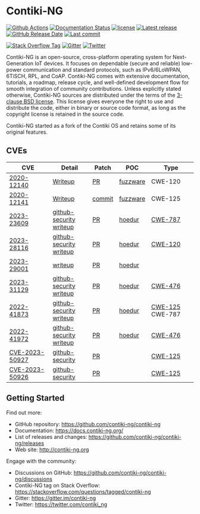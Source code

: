 # Contiki-NG

[![Github Actions](https://github.com/contiki-ng/contiki-ng/workflows/CI/badge.svg?branch=develop)](https://github.com/contiki-ng/contiki-ng/actions) [![Documentation Status](https://camo.githubusercontent.com/11ea34998c924b10619a11be57509236b5c223f8f2d140a8d08851db2b9476ea/68747470733a2f2f72656164746865646f63732e6f72672f70726f6a656374732f636f6e74696b692d6e672f62616467652f3f76657273696f6e3d6d6173746572)](https://contiki-ng.readthedocs.io/en/master/?badge=master) [![license](https://camo.githubusercontent.com/119f3e432e910003b29ab9f8a45436e18ddf78b230b6a292764b0e8ee4a78949/68747470733a2f2f696d672e736869656c64732e696f2f62616467652f6c6963656e73652d332d2d636c617573652532306273642d627269676874677265656e2e737667)](https://github.com/contiki-ng/contiki-ng/blob/master/LICENSE.md) [![Latest release](https://camo.githubusercontent.com/24f678af3f12e8e9075db8ba7296119088592b19765a5b6c9742b44c6ac6ca77/68747470733a2f2f696d672e736869656c64732e696f2f6769746875622f72656c656173652f636f6e74696b692d6e672f636f6e74696b692d6e672e737667)](https://github.com/contiki-ng/contiki-ng/releases/latest) [![GitHub Release Date](https://camo.githubusercontent.com/5ceaeecb381f3d55a00d0eff9237a751372d120394da59cb6410dd39dd507f86/68747470733a2f2f696d672e736869656c64732e696f2f6769746875622f72656c656173652d646174652f636f6e74696b692d6e672f636f6e74696b692d6e672e737667)](https://github.com/contiki-ng/contiki-ng/releases/latest) [![Last commit](https://camo.githubusercontent.com/066ab3a465cc277ba04bb6e2dc3d6707105eeb7a28f93483ac3fba4517cd0cb7/68747470733a2f2f696d672e736869656c64732e696f2f6769746875622f6c6173742d636f6d6d69742f636f6e74696b692d6e672f636f6e74696b692d6e672e737667)](https://github.com/contiki-ng/contiki-ng/commit/HEAD)

[![Stack Overflow Tag](https://camo.githubusercontent.com/d13e30f975a74f3276401b5cb58e10a9c02c2655df6fa217ed500711eeb8c437/68747470733a2f2f696d672e736869656c64732e696f2f62616467652f537461636b2532304f766572666c6f772532307461672d436f6e74696b692d2d4e472d626c75653f6c6f676f3d737461636b6f766572666c6f77)](https://stackoverflow.com/questions/tagged/contiki-ng) [![Gitter](https://camo.githubusercontent.com/7cbf021c1c22b72cfd1547924f97a9d6fceca5909f5efc8a328eb374d6749d48/68747470733a2f2f696d672e736869656c64732e696f2f62616467652f4769747465722d436f6e74696b692d2d4e472d626c75653f6c6f676f3d676974746572)](https://gitter.im/contiki-ng) [![Twitter](https://camo.githubusercontent.com/08719fe0082c11ca318280455412424c5e07f7814c123df4b062489f7b314b98/68747470733a2f2f696d672e736869656c64732e696f2f62616467652f547769747465722d253430636f6e74696b695f5f6e672d626c75653f6c6f676f3d74776974746572)](https://twitter.com/contiki_ng)

Contiki-NG is an open-source, cross-platform operating  system for Next-Generation IoT devices. It focuses on dependable (secure and reliable) low-power communication and standard protocols, such as  IPv6/6LoWPAN, 6TiSCH, RPL, and CoAP. Contiki-NG comes with extensive  documentation, tutorials, a roadmap, release cycle, and well-defined  development flow for smooth integration of community contributions.
Unless explicitly stated otherwise, Contiki-NG sources are distributed under the terms of the [3-clause BSD license](https://github.com/contiki-ng/contiki-ng/blob/develop/LICENSE.md). This license gives everyone the right to use and distribute the code, either in binary or source code format, as long as the copyright license is retained in the source code.

Contiki-NG started as a fork of the Contiki OS and retains some of its original features.



## CVEs

| CVE                                                          | Detail                                                       | Patch                                                        | POC                                                          | Type                                                         |
| ------------------------------------------------------------ | ------------------------------------------------------------ | ------------------------------------------------------------ | ------------------------------------------------------------ | ------------------------------------------------------------ |
| [2020-12140](https://www.cve.org/CVERecord?id=CVE-2020-12140) | [Writeup](https://github.com/IoTS-P/fuzzware-experiments/blob/main/03-fuzzing-new-targets/bug-details/CVE-2020-12140-Contiki-NG-l2cap-frame-size.md) | [PR](https://github.com/contiki-ng/contiki-ng/pull/1662)     | [fuzzware](https://github.com/IoTS-P/fuzzware-experiments/blob/main/03-fuzzing-new-targets/contiki-ng/prebuilt_samples/CVE-2020-12140/POC) | CWE-120                                                      |
| [2020-12141](https://www.cve.org/CVERecord?id=CVE-2020-12141) | [Writeup](https://github.com/IoTS-P/fuzzware-experiments/blob/main/03-fuzzing-new-targets/contiki-ng/prebuilt_samples/CVE-2020-12141/POC/README.md) | [commit](https://github.com/contiki-ng/contiki-ng/commit/12c824386ab60de757de5001974d73b32e19ad71) | [fuzzware](https://github.com/IoTS-P/fuzzware-experiments/blob/main/03-fuzzing-new-targets/contiki-ng/prebuilt_samples/CVE-2020-12141/POC) | CWE-125                                                      |
| [2023-23609](https://www.cve.org/CVERecord?id=CVE-2023-23609) | [github-security](https://github.com/contiki-ng/contiki-ng/security/advisories/GHSA-qr4q-6h3m-h3g7)<br />[writeup](https://github.com/fuzzware-fuzzer/hoedur-experiments/blob/main/04-prev-unknown-vulns/bug-details/contiki-ng/CVE-2023-23609-bt_l2cap_sdu_length_OOB.md) | [PR](https://github.com/contiki-ng/contiki-ng/pull/2254)     | [hoedur](https://github.com/fuzzware-fuzzer/hoedur-experiments/blob/main/01-bug-finding-ability/results/bug-reproducers/hoedur/Fuzzware/contiki-ng/CVE-2020-12140/new-Bug-unchecked_sdu_length/input-reproducer-new-Bug-unchecked_sdu_length.bin) | [CWE-787](https://github.com/advisories?query=cwe%3A787)     |
| [2023-28116](https://www.cve.org/CVERecord?id=CVE-2023-28116) | [github-security](https://github.com/contiki-ng/contiki-ng/security/advisories/GHSA-m737-4vx6-pfqp)<br />[writeup](https://github.com/fuzzware-fuzzer/hoedur-experiments/blob/main/04-prev-unknown-vulns/bug-details/contiki-ng/CVE-2023-28116-ble-mac_config-OOB.md) | [PR](https://github.com/contiki-ng/contiki-ng/pull/2398)     | [hoedur](https://github.com/fuzzware-fuzzer/hoedur-experiments/blob/main/01-bug-finding-ability/results/bug-reproducers/hoedur/Fuzzware/contiki-ng/CVE-2020-12140/new-Bug-l2cap_mtu_6lo_output_packetbuf_oob_write/input-reproducer-new-Bug-l2cap_mtu_6lo_output_packetbuf_oob_write.bin) | [CWE-120](https://github.com/advisories?query=cwe%3A120)     |
| [2023-29001](https://www.cve.org/CVERecord?id=CVE-2023-29001) | [writeup](https://github.com/fuzzware-fuzzer/hoedur-experiments/blob/main/04-prev-unknown-vulns/bug-details/contiki-ng/CVE-2023-29001-ipv6_routing_header_recursion.md) | [PR](https://github.com/contiki-ng/contiki-ng/pull/2264)     | [hoedur](https://github.com/fuzzware-fuzzer/hoedur-experiments/blob/main/01-bug-finding-ability/results/bug-reproducers/hoedur/Fuzzware/contiki-ng/CVE-2020-12140/new-Bug-ipv6_routing_infinite_recursion) |                                                              |
| [2023-31129](https://www.cve.org/CVERecord?id=CVE-2023-31129) | [github-security](https://github.com/contiki-ng/contiki-ng/security/advisories/GHSA-x29r-5qjg-75mq)<br />[writeup](https://github.com/fuzzware-fuzzer/hoedur-experiments/blob/main/04-prev-unknown-vulns/bug-details/contiki-ng/CVE-2023-31129-ipv6_nbr_rs_SLLAO_missing_null_check.md) | [PR](https://github.com/contiki-ng/contiki-ng/pull/2271)     | [hoedur](https://github.com/fuzzware-fuzzer/hoedur-experiments/blob/main/04-prev-unknown-vulns/results/bug-reproducers/hoedur/Hoedur/contiki-ng/CVE-2023-31129/new-Bug-CVE-2023-31129) | [CWE-476](https://github.com/advisories?query=cwe%3A476)     |
| [2022-41873](https://www.cve.org/CVERecord?id=CVE-2022-41873) | [github-security](https://github.com/contiki-ng/contiki-ng/security/advisories/GHSA-m5cj-fw8m-ffgf)<br />[writeup](https://github.com/fuzzware-fuzzer/hoedur-experiments/blob/main/04-prev-unknown-vulns/bug-details/contiki-ng/CVE-2022-41873-bt_l2cap_cid_integer_truncation_OOB.md) | [PR](https://github.com/contiki-ng/contiki-ng/pull/2081)     | [hoedur](https://github.com/fuzzware-fuzzer/hoedur-experiments/blob/main/04-prev-unknown-vulns/results/bug-reproducers/hoedur/Hoedur/contiki-ng/CVE-2022-41873/new-Bug-CVE-2022-41873) | [CWE-125](https://github.com/advisories?query=cwe%3A125) CWE-787 |
| [2022-41972](https://www.cve.org/CVERecord?id=CVE-2022-41972) | [github-security](https://github.com/contiki-ng/contiki-ng/security/advisories/GHSA-24xp-g5gf-6vvm)<br />[writeup](https://github.com/fuzzware-fuzzer/hoedur-experiments/blob/main/04-prev-unknown-vulns/bug-details/contiki-ng/CVE-2022-41972-bt_l2cap_credit_missing_null_check.md) | [PR](https://github.com/contiki-ng/contiki-ng/pull/2253)     | [hoedur](https://github.com/fuzzware-fuzzer/hoedur-experiments/blob/main/04-prev-unknown-vulns/results/bug-reproducers/hoedur/Hoedur/contiki-ng/CVE-2022-41972/new-Bug-CVE-2022-41972) | [CWE-476](https://github.com/advisories?query=cwe%3A476)     |
| [CVE-2023-50927](https://www.cve.org/CVERecord?id=CVE-2023-50927) | [github-security](https://github.com/contiki-ng/contiki-ng/security/advisories/GHSA-9423-rgj4-wjfw) | [PR](https://github.com/contiki-ng/contiki-ng/pull/2484)     |                                                              | [CWE-125](https://cwe.mitre.org/data/definitions/125.html)   |
| [CVE-2023-50926](https://www.cve.org/CVERecord?id=CVE-2023-50926) | [github-security](https://github.com/contiki-ng/contiki-ng/security/advisories/GHSA-jp4p-fq85-jch2) | [PR](https://github.com/contiki-ng/contiki-ng/pull/2721)     |                                                              | [CWE-125](https://cwe.mitre.org/data/definitions/125.html)   |

## Getting Started

Find out more:

- GitHub repository: https://github.com/contiki-ng/contiki-ng
- Documentation: https://docs.contiki-ng.org/
- List of releases and changes: https://github.com/contiki-ng/contiki-ng/releases
- Web site: http://contiki-ng.org

Engage with the community:

- Discussions on GitHub: https://github.com/contiki-ng/contiki-ng/discussions
- Contiki-NG tag on Stack Overflow: https://stackoverflow.com/questions/tagged/contiki-ng
- Gitter: https://gitter.im/contiki-ng
- Twitter: https://twitter.com/contiki_ng

